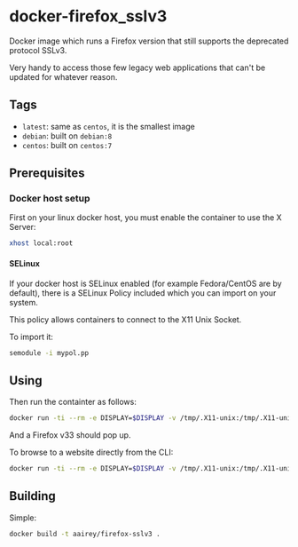 # docker-firefox_sslv3

Docker image which runs a Firefox version that still supports the deprecated protocol SSLv3.

Very handy to access those few legacy web applications that can't be updated for whatever reason.

## Tags

* `latest`: same as `centos`, it is the smallest image
* `debian`: built on `debian:8`
* `centos`: built on `centos:7`

## Prerequisites

### Docker host setup

First on your linux docker host, you must enable the container to use the X Server:

```bash
xhost local:root
```

#### SELinux
If your docker host is SELinux enabled (for example Fedora/CentOS are by default), there is a SELinux Policy included which you can import on your system.

This policy allows containers to connect to the X11 Unix Socket.

To import it:
```bash
semodule -i mypol.pp
```

## Using

Then run the containter as follows:

```bash
docker run -ti --rm -e DISPLAY=$DISPLAY -v /tmp/.X11-unix:/tmp/.X11-unix:z  aairey/firefox-sslv3
```
And a Firefox v33 should pop up.

To browse to a website directly from the CLI:

```bash
docker run -ti --rm -e DISPLAY=$DISPLAY -v /tmp/.X11-unix:/tmp/.X11-unix:z  aairey/firefox-sslv3 https://www.howsmyssl.com/
```

## Building

Simple:

```bash
docker build -t aairey/firefox-sslv3 .
```

